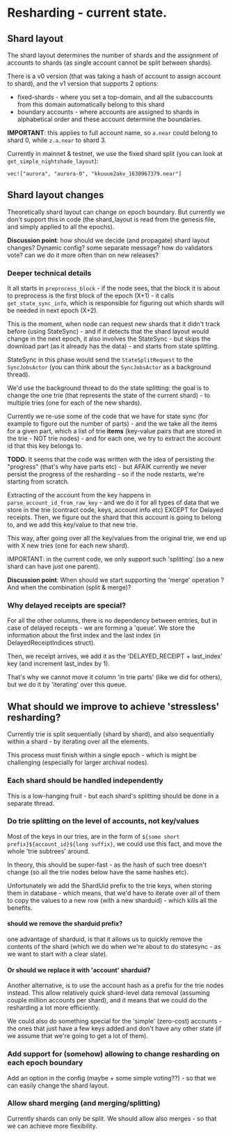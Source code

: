 # Resharding - current state.

## Shard layout

The shard layout determines the number of shards and the assignment of accounts
 to shards (as single account cannot be split between shards). 


There is a v0 version (that was taking a hash of account to assign account to
 shard), and the v1 version that supports 2 options:
* fixed-shards - where you set a top-domain, and all the subaccounts from this
 domain automatically belong to this shard
* boundary accounts - where accounts are assigned to shards in alphabetical
 order and these account determine the boundaries.

**IMPORTANT**: this applies to full account name, so ``a.near`` could belong to
 shard 0, while ``z.a.near`` to shard 3.

Currently in mainnet & testnet, we use the fixed shard split (you can look at
 ``get_simple_nightshade_layout``):

``vec!["aurora", "aurora-0", "kkuuue2akv_1630967379.near"]``



## Shard layout changes

Theoretically shard layout can change on epoch boundary. But currently we don't
support this in code (the shard_layout is read from the genesis file, and
simply applied to all the epochs).

**Discussion point**: how should we decide (and propagate) shard layout
changes? Dynamic config? some separate message? how do validators vote? can we
do it more often than on new releases?


### Deeper technical details

It all starts in ``preprocess_block`` - if the node sees, that the block it is
about to preprocess is the first block of the epoch (X+1)  - it calls
``get_state_sync_info``, which is responsible for figuring out which shards will 
be needed in next epoch (X+2).

This is the moment, when node can request new shards that it didn't track before (using StateSync) - and if it detects that the shard layout would change in the next epoch, it also involves the StateSync - but skips the download part (as it already has the data) - and starts from state splitting.

StateSync in this phase would send the ``StateSplitRequest`` to the ``SyncJobsActor`` (you can think about the ``SyncJobsActor`` as a background thread).

We'd use the background thread to do the state splitting: the goal is to change the one trie (that represents the state of the current shard) - to multiple tries (one for each of the new shards).

Currently we re-use some of the code that we have for state sync (for example to figure out the number of parts) - and the we take all the items for a given part, which a list of trie **items** (key-value pairs that are stored in the trie - NOT trie nodes) - and for each one, we try to extract the account id that this key belongs to.

**TODO**: It seems that the code was written with the idea of persisting the "progress" (that's why have parts etc) - but AFAIK currently we never persist the progress of the resharding - so if the node restarts, we're starting from scratch.


Extracting of the account from the key happens in ``parse_account_id_from_raw_key`` - and we do it for all types of data that we store in the trie (contract code, keys, account info etc) EXCEPT for Delayed receipts. Then, we figure out the shard that this account is going to belong to, and we add this key/value to that new trie.

This way, after going over all the key/values from the original trie, we end up with X new tries (one for each new shard).


IMPORTANT: in the current code, we only support such 'splitting' (so a new shard can have just one parent).

**Discussion point**: When should we start supporting the 'merge' operation ? And when the combination (split & merge)?


### Why delayed receipts are special?
For all the other columns, there is no dependency between entries, but in case of delayed receipts - we are forming a 'queue'. We store the information about the first index and the last index (in DelayedReceiptIndices struct).

Then, we receipt arrives, we add it as the 'DELAYED_RECEIPT + last_index' key (and increment last_index by 1).

That's why we cannot move it column 'in trie parts' (like we did for others), but we do it by 'iterating' over this queue.



## What should we improve to achieve 'stressless' resharding?

Currently trie is split sequentially (shard by shard), and also sequentially within a shard - by iterating over all the elements. 

This process must finish within a single epoch - which is might be challenging (especially for larger archival nodes).

### Each shard should be handled independently
This is a low-hanging fruit - but each shard's splitting should be done in a separate thread.


### Do trie splitting on the level of accounts, not key/values

Most of the keys in our tries, are in the form of ``${some short prefix}${account_id}${long suffix}``, we could use this fact, and move the whole 'trie subtrees' around.

In theory, this should be super-fast - as the hash of such tree doesn't change (so all the trie nodes below have the same hashes etc).

Unfortunately we add the ShardUid prefix to the trie keys, when storing them in database - which means, that we'd have to iterate over all of them to copy the values to a new row (with a new sharduid) - which kills all the benefits.

#### should we remove the sharduid prefix?

one advantage of sharduid, is that it allows us to quickly remove the contents of the shard (which we do when we're about to do statesync - as we want to start with a clear slate).

#### Or should we replace it with 'account' sharduid? 

Another alternative, is to use the account hash as a prefix for the trie nodes instead. This allow relatively quick shard-level data removal (assuming couple million accounts per shard), and it means that we could do the resharding a lot more efficiently.

We could also do something special for the 'simple' (zero-cost) accounts - the ones that just have a few keys added and don't have any other state (if we assume that we're going to get a lot of them).


### Add support for (somehow) allowing to change resharding on each epoch boundary
Add an option in the config (maybe + some simple voting??) - so that we can easily change the shard layout.

### Allow shard merging (and merging/splitting)
Currently shards can only be split. We should allow also merges - so that we can achieve more flexibility.
